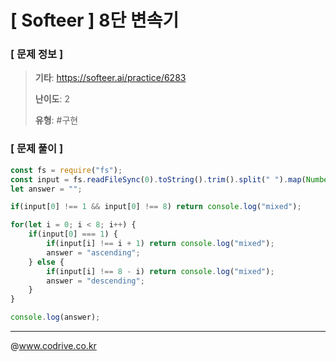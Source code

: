 # [ Softeer ] 8단 변속기

### [ 문제 정보 ]
> **기타**: https://softeer.ai/practice/6283
> 
> **난이도**: 2
>
> **유형**: #구현


### [ 문제 풀이 ]
```JavaScript
const fs = require("fs");
const input = fs.readFileSync(0).toString().trim().split(" ").map(Number);
let answer = "";

if(input[0] !== 1 && input[0] !== 8) return console.log("mixed");

for(let i = 0; i < 8; i++) {
    if(input[0] === 1) {
        if(input[i] !== i + 1) return console.log("mixed");
        answer = "ascending";
    } else {
        if(input[i] !== 8 - i) return console.log("mixed");
        answer = "descending";
    }
}

console.log(answer);
```


---
@www.codrive.co.kr